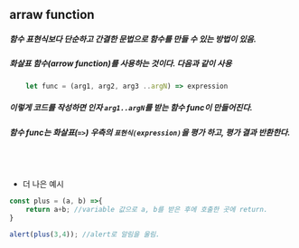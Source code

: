 ## arraw function

##### 함수 표현식보다 단순하고 간결한 문법으로 함수를 만들 수 있는 방법이 있음.

##### 화살표 함수(arrow function)를 사용하는 것이다. 다음과 같이 사용

```js
    let func = (arg1, arg2, arg3 ..argN) => expression
```

##### 이렇게 코드를 작성하면 인자 `arg1..argN`를 받는 함수 func이 만들어진다.
##### 함수 func는 화살표(`=>`) 우측의 `표현식(expression)`을 평가 하고, 평가 결과 반환한다.
<br><br>

+ 더 나은 예시

```js
const plus = (a, b) =>{
    return a+b; //variable 값으로 a, b를 받은 후에 호출한 곳에 return.
}

alert(plus(3,4)); //alert로 알림을 울림.

```





